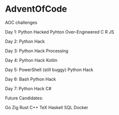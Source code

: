 # AdventOfCode
AOC challenges

Day 1:
Python Hacked
Pyhton Over-Engineered
C
R
JS

Day 2:
Python Hack

Day 3:
Python Hack
Processing

Day 4: 
Python Hack
Kotlin

Day 5:
PowerShell (still buggy)
Python Hack

Day 6:
Bash
Python Hack

Day 7:
Python Hack
C#

Future Candidates:

Go
Zig
Rust
C++
TeX
Haskell
SQL
Docker

